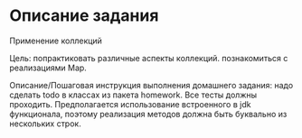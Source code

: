 # Описание задания 
Применение коллекций

Цель:
попрактиковать различные аспекты коллекций.
познакомиться с реализациями Map.

Описание/Пошаговая инструкция выполнения домашнего задания:
надо сделать todo в классах из пакета homework.
Все тесты должны проходить.
Предполагается использование встроенного в jdk функционала, поэтому реализация методов должна быть буквально из нескольких строк.